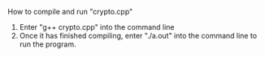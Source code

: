 How to compile and run "crypto.cpp"

1. Enter "g++ crypto.cpp" into the command line
2. Once it has finished compiling, enter "./a.out" into the command line to run the program.
